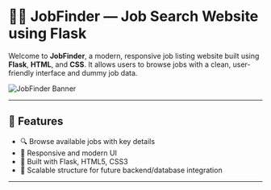 # 🧑‍💼 JobFinder — Job Search Website using Flask

Welcome to **JobFinder**, a modern, responsive job listing website built using **Flask**, **HTML**, and **CSS**. It allows users to browse jobs with a clean, user-friendly interface and dummy job data.

![JobFinder Banner](https://images.unsplash.com/photo-1603570419987-b56f3d13a26d?auto=format&fit=crop&w=1350&q=80)

---

## 🚀 Features

- 🔍 Browse available jobs with key details
- 🎨 Responsive and modern UI
- 🧪 Built with Flask, HTML5, CSS3
- 🧱 Scalable structure for future backend/database integration

---



